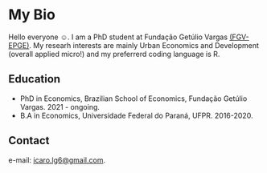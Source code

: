 # My Bio  

Hello everyone :relaxed:. I am a PhD student at Fundação Getúlio Vargas [(FGV-EPGE)](https://epge.fgv.br/). My researh interests are mainly Urban Economics and Development (overall applied micro!) and my preferrerd coding language is R.

## Education

* PhD in Economics, Brazilian School of Economics, Fundação Getúlio Vargas. 2021 - ongoing.
* B.A in Economics, Universidade Federal do Paraná, UFPR. 2016-2020.

## Contact

e-mail: [icaro.lg6@gmail.com](icaro.lg6@gmail.com).

